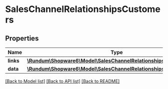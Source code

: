 # SalesChannelRelationshipsCustomers

## Properties
Name | Type | Description | Notes
------------ | ------------- | ------------- | -------------
**links** | [**\Rundum\Shopware6\Model\SalesChannelRelationshipsCustomersLinks**](SalesChannelRelationshipsCustomersLinks.md) |  | [optional] 
**data** | [**\Rundum\Shopware6\Model\SalesChannelRelationshipsCustomersData[]**](SalesChannelRelationshipsCustomersData.md) |  | [optional] 

[[Back to Model list]](../../README.md#documentation-for-models) [[Back to API list]](../../README.md#documentation-for-api-endpoints) [[Back to README]](../../README.md)

